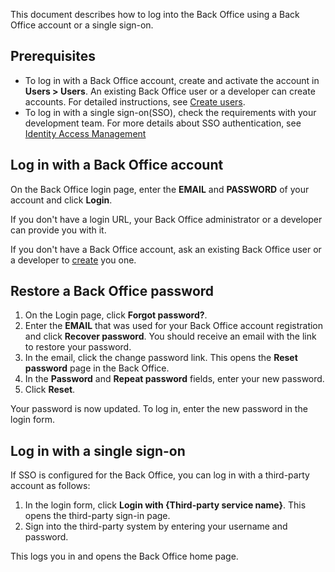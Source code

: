 This document describes how to log into the Back Office using a Back Office account or a single sign-on.

## Prerequisites

* To log in with a Back Office account, create and activate the account in **Users&nbsp;<span aria-label="and then">></span> Users**. An existing Back Office user or a developer can create accounts. For detailed instructions, see [Create users](/docs/pbc/all/user-management/{{page.version}}/manage-in-the-back-office/manage-users/create-users.html).
* To log in with a single sign-on(SSO), check the requirements with your development team. For more details about SSO authentication, see [Identity Access Management](/docs/pbc/all/identity-access-management/{{page.version}}/identity-access-management.html)


## Log in with a Back Office account

On the Back Office login page, enter the **EMAIL** and **PASSWORD** of your account and click **Login**.

If you don't have a login URL, your Back Office administrator or a developer can provide you with it.

If you don't have a Back Office account, ask an existing Back Office user or a developer to [create](/docs/pbc/all/user-management/{{page.version}}/manage-in-the-back-office/manage-users/create-users.html#create-a-user) you one.


## Restore a Back Office password

1. On the Login page, click **Forgot password?**.
2. Enter the **EMAIL** that was used for your Back Office account registration and click **Recover password**.
    You should receive an email with the link to restore your password.
3. In the email, click the change password link.
    This opens the **Reset password** page in the Back Office.
4. In the **Password** and **Repeat password** fields, enter your new password.
5. Click **Reset**.

Your password is now updated. To log in, enter the new password in the login form.

## Log in with a single sign-on

If SSO is configured for the Back Office, you can log in with a third-party account as follows:

1. In the login form, click **Login with {Third-party service name}**.
    This opens the third-party sign-in page.
2. Sign into the third-party system by entering your username and password.

This logs you in and opens the Back Office home page.
